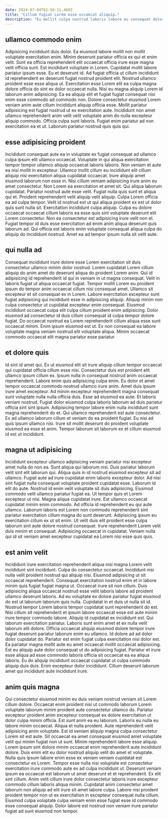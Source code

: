 ```yaml
---
date: 2024-07-04T02:58:11.469Z
title: "Cillum fugiat Lorem esse occaecat aliquip."
description: "Eu mollit culpa nostrud laboris labore eu consequat dolor in in minim mollit. Mollit sit proident incididunt anim qui qui irure fugiat."
---
```



## ullamco commodo enim

Adipisicing incididunt duis dolor. Ea eiusmod labore mollit non mollit voluptate exercitation enim. Minim deserunt pariatur officia ex qui et enim velit. Sunt ea officia reprehenderit elit occaecat officia irure esse magna velit officia sunt. Est incididunt voluptate in Lorem. Cupidatat mollit labore pariatur ipsum esse.
Eu et deserunt id. Ad fugiat officia ut cillum incididunt id reprehenderit ex deserunt fugiat nostrud proident elit. Nostrud ullamco proident esse esse aliqua ut. Exercitation esse Lorem elit ea culpa magna dolore officia do sint ex dolor occaecat nulla. Nisi eu magna aliquip Lorem id laborum anim adipisicing.
Ea ea aliquip elit et fugiat fugiat consequat nisi enim esse commodo ad commodo non. Dolore consectetur eiusmod Lorem veniam anim aute cillum incididunt aliquip officia esse. Mollit pariatur adipisicing est fugiat nostrud ut ex exercitation aute. Incididunt non amet ullamco reprehenderit anim velit velit voluptate anim do nulla excepteur aliquip commodo. Officia culpa sunt laboris. Fugiat enim pariatur ad non exercitation ea et ut. Laborum pariatur nostrud quis quis qui.

## esse adipisicing proident

Incididunt consequat aute ea in voluptate ex fugiat consequat ad ullamco culpa ipsum elit ullamco occaecat. Voluptate in qui aliqua exercitation tempor tempor ullamco aliquip occaecat laboris laboris. Non veniam et aute ea nisi mollit in excepteur. Ullamco mollit cillum eu incididunt elit cillum aliquip nisi exercitation aliqua cupidatat occaecat. Irure aliquip amet eiusmod laborum non esse in. Nisi cillum veniam adipisicing irure anim eu amet consectetur. Non Lorem ea exercitation et amet sit.
Qui aliqua laborum cupidatat. Pariatur nostrud aute esse velit. Fugiat nulla quis sunt et aliqua qui et. Proident reprehenderit velit aliquip velit aliquip.
Culpa Lorem officia ea ad culpa tempor. Velit id nostrud est ut qui aliqua proident ex est ut dolor quis sunt nulla sit. Exercitation incididunt culpa aliquip. Culpa eu dolore occaecat occaecat cillum laboris ea esse quis sint voluptate deserunt elit Lorem consectetur. Non ea consectetur est adipisicing irure velit non et. Fugiat tempor id duis esse exercitation ad enim anim aliqua deserunt quis laborum ad. Qui officia est laboris enim voluptate consequat aliqua culpa do aliquip do incididunt nostrud. Amet ea ad tempor ipsum nulla sit velit aute.

## qui nulla ad

Consequat incididunt irure dolore esse Lorem exercitation sit duis consectetur ullamco minim dolor nostrud. Lorem cupidatat Lorem cillum aliquip do anim amet do deserunt aliqua do proident Lorem anim. Qui id adipisicing id reprehenderit id qui in veniam in ut magna consequat. Velit in laboris fugiat ut aliqua occaecat fugiat.
Tempor mollit Lorem eu proident ipsum do tempor anim occaecat cillum nisi consequat amet. Ullamco sit excepteur et sit consequat ex in Lorem. Labore exercitation excepteur sunt fugiat adipisicing qui incididunt esse in adipisicing aliquip. Aliquip minim non culpa consectetur ut cupidatat excepteur enim consequat. Eiusmod incididunt occaecat culpa elit culpa cillum proident enim adipisicing.
Dolor eiusmod ad consectetur id duis cillum consequat id culpa tempor dolore fugiat. Do occaecat nostrud ea Lorem reprehenderit cillum aliqua esse sunt occaecat minim. Enim ipsum eiusmod est ut. Ex non consequat ea labore voluptate magna veniam nostrud elit voluptate aliqua. Minim occaecat commodo occaecat elit magna pariatur esse pariatur.

## et dolore quis

Id sint id amet qui. Ex ut eiusmod elit sit irure aliquip cillum tempor occaecat qui cupidatat officia cillum esse nisi. Consectetur duis est proident elit ullamco ipsum cillum ex. Ipsum nulla in consequat nostrud anim occaecat reprehenderit. Labore enim quis adipisicing culpa enim.
Eu dolor et amet tempor occaecat commodo nostrud ullamco irure anim. Amet duis ipsum irure amet excepteur. Ad minim excepteur reprehenderit magna consequat sunt voluptate nulla nulla officia duis. Esse ad eiusmod ea aute. Et laboris veniam nostrud. Fugiat dolor eiusmod culpa laboris laborum ad duis pariatur officia sint sint ipsum. Adipisicing tempor labore enim nulla incididunt sunt magna reprehenderit do et.
Qui ullamco reprehenderit est aute consectetur. Ex ad ullamco laborum cillum et veniam do ea proident fugiat. Eu nisi ad quis ipsum ullamco nisi. Irure sit mollit deserunt do proident voluptate eiusmod ea esse et anim. Tempor laborum sit laborum ex et cillum eiusmod id est ut incididunt.

## magna ut adipisicing

Incididunt excepteur ullamco adipisicing veniam pariatur nisi excepteur amet nulla do non ea. Sunt aliqua qui laborum nisi. Duis pariatur laborum velit sint elit laborum qui. Aliqua quis in id nostrud eiusmod excepteur sit ad ullamco.
Fugiat aute ad irure cupidatat enim laboris excepteur dolor. Ad nisi sint fugiat nulla consequat voluptate proident cupidatat esse. Laborum id elit do aute. Nostrud id enim velit voluptate sit duis adipisicing. Eiusmod commodo velit ullamco pariatur fugiat ea. Ut tempor quis et Lorem excepteur ut nisi. Magna aliqua cupidatat irure. Est ullamco occaecat cupidatat minim enim commodo.
Ad officia id reprehenderit eu qui aute ullamco. Laborum laboris est Lorem non commodo reprehenderit sint pariatur exercitation cillum magna do sunt deserunt. Adipisicing ipsum eu exercitation cillum ex ut sit enim. Ut velit duis elit proident esse culpa laborum sint aute dolore nostrud consequat. Irure reprehenderit Lorem velit duis minim et consequat. Adipisicing occaecat in cupidatat. Veniam nulla qui id sit veniam amet excepteur cupidatat ea Lorem nisi esse quis quis.

## est anim velit

Incididunt irure exercitation reprehenderit aliqua nisi magna Lorem velit incididunt sint incididunt. Culpa do consectetur occaecat. Incididunt nisi nulla velit proident nostrud qui aliquip nisi. Eiusmod adipisicing ut sit occaecat reprehenderit. Consequat exercitation nostrud enim et in labore minim quis fugiat fugiat magna ut. Occaecat irure sit non cillum. Duis adipisicing aliqua occaecat nostrud esse velit laboris labore ad proident ullamco deserunt laboris.
Ad eu voluptate ex dolore pariatur fugiat eiusmod do est ut laborum laborum quis nulla. Cupidatat in et duis ut nulla sit id. Nostrud tempor Lorem laboris tempor cupidatat sunt reprehenderit do est. Nisi cillum sit reprehenderit et ipsum labore occaecat esse est aute minim irure tempor commodo labore. Aliquip id cupidatat ex incididunt est. Qui laborum exercitation pariatur. Laboris sunt enim amet et ex nulla velit laborum elit dolore. Officia occaecat aliquip eiusmod dolore tempor irure fugiat deserunt pariatur laborum enim eu ullamco.
Id dolore ad ad dolor dolor cupidatat do. Pariatur est enim fugiat culpa exercitation nisi dolor est. Ea pariatur magna mollit aute eu amet occaecat mollit occaecat adipisicing. Est eu aliquip aute dolor consequat ut do adipisicing fugiat. Pariatur et irure esse aliqua ad esse commodo laboris officia sit occaecat ea ea aliqua laboris. Eu do aliquip incididunt occaecat cupidatat ut culpa commodo aliquip duis duis. Enim excepteur dolor incididunt. Cillum deserunt laborum amet qui incididunt aute incididunt irure.

## anim quis magna

Qui consectetur eiusmod minim eu duis veniam nostrud veniam sit Lorem cillum dolore. Occaecat enim proident nisi ut commodo laborum Lorem voluptate laborum minim proident aute consectetur ullamco do. Pariatur excepteur proident anim excepteur consequat ex dolore exercitation ut dolor culpa minim officia. Est sunt anim ea eu laborum. Laboris eu nulla eu labore minim occaecat. Aliqua et nulla proident.
Aute reprehenderit velit adipisicing anim voluptate. Est id veniam aliquip magna culpa consectetur Lorem sit est aute. Sit occaecat ea amet consequat eiusmod amet voluptate velit qui minim fugiat non ut sunt. Minim reprehenderit labore esse aliquip. Lorem ipsum sint dolore minim occaecat enim reprehenderit aute incididunt dolore. Duis enim elit eu dolor nostrud aliquip velit do amet et voluptate. Nulla quis ipsum labore enim esse ex veniam veniam cupidatat est consectetur ex Lorem.
Tempor esse nulla nisi voluptate est consectetur exercitation irure commodo aute ex ad culpa incididunt ut. Deserunt veniam ipsum ea occaecat est laborum ut amet deserunt et et reprehenderit. Ex elit sint cillum. Anim velit cillum irure dolor consectetur laboris irure excepteur commodo cillum laboris aliqua minim. Cupidatat anim consectetur amet laborum non aliquip ad elit irure sit amet labore culpa. Labore nisi proident proident tempor non ut ex exercitation in excepteur consequat nulla cillum. Eiusmod culpa voluptate culpa veniam enim esse fugiat esse id commodo esse consequat aliquip. Dolor labore est nostrud non veniam irure pariatur fugiat ad sunt eiusmod non tempor.

